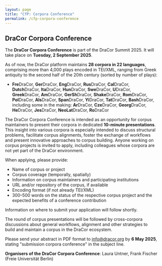 ```yaml
---
layout: page
title: "CfP: Corpora Conference" 
permalink: /cfp-corpora-conference
---
```


## DraCor Corpora Conference

The **DraCor Corpora Conference** is part of the DraCor Summit 2025. It will take place on **Tuesday, 2 September 2025**.

As of now, the DraCor platform maintains **28 corpora in 22 languages**, comprising more than 4,000 plays encoded in TEI/XML, ranging from Greek antiquity to the second half of the 20th century (sorted by number of plays):

* **Fre**DraCor, **Ger**DraCor, **Eng**DraCor, **Rus**DraCor, **Cal**DraCor, **Dutch**DraCor, **Ita**DraCor, **Hun**DraCor, **Swe**DraCor, **U**DraCor, **Greek**DraCor, **Am**DraCor, **GerSh**DraCor, **Shake**DraCor, **Rom**DraCor, **Pol**DraCor, **Als**DraCor, **Span**DraCor, **Yi**DraCor, **Tat**DraCor, **Bash**DraCor, including some in the making: **Ar**DraCor, **Cze**DraCor, **Georg**DraCor, **He**DraCor, **Jes**DraCor, **NeoLat**DraCor, **Ro**DraCor

The DraCor Corpora Conference is intended as an opportunity for corpus maintainers to present their corpora in dedicated **10-minute presentations**. This insight into various corpora is especially intended to discuss structural problems, facilitate corpus alignments, foster the exchange of workflows and present innovative approaches to corpus building. Anyone working on corpus projects is invited to apply, including colleagues whose corpora are not yet part of the DraCor environment.

When applying, please provide:

* Name of corpus or project
* Corpus coverage (temporally, spatially)
* Information on corpus maintainers and participating institutions
* URL and/or repository of the corpus, if available
* Encoding format (if not already TEI/XML)
* 300–500 words on the status of the respective corpus project and the expected benefits of a conference contribution

Information on where to submit your application will follow shortly.

The round of corpus presentations will be followed by cross-corpora discussions about general workflows, alignment and other strategies to build and maintain a corpus in the DraCor ecosystem.

Please send your abstract in PDF format to [info@dracor.org](mailto:info@dracor.org) by **6 May 2025**, stating "submission corpora conference" in the subject line.

**Organisers of the DraCor Corpora Conference**: Laura Untner, Frank Fischer (Freie Universität Berlin)
